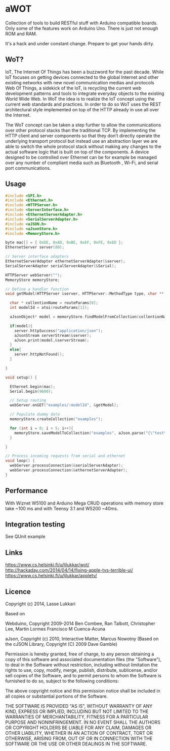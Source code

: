 aWOT
==========

Collection of tools to build RESTful stuff with Arduino compatible boards. Only some of the features work on Arduino Uno. There is just not enough ROM and RAM.

It's a hack and under constant change. Prepare to get your hands dirty.

## WoT?

IoT, The Internet Of Things has been a buzzword for the past decade. While IoT focuses on getting devices connected to the global Internet and other existing networks with new novel communication medias and protocols Web Of Things, a sidekick of the IoT, is recycling the current web development patterns and tools to integrate everyday objects to the existing World Wide Web. In WoT the idea is to realize the IoT concept using the current web standards and practices. In order to do so WoT uses the REST architectural style implemented on top of the HTTP already in use all over the Internet.

The WoT concept can be taken a step further to allow the communications over other protocol stacks than the traditional TCP. By implementing the HTTP client and server components so that they don’t directly operate the underlying transport protocol but instead use an abstraction layer we are able to switch the whole protocol stack without making any changes to the actual software logic that is built on top of the components. A device designed to be controlled over Ethernet can be for example be managed over any number of compliant media such as Bluetooth , Wi-Fi, and serial port communications.

## Usage

```cpp
#include <SPI.h>
#include <Ethernet.h>
#include <HTTPServer.h>
#include <ServerInterface.h>
#include <EthernetServerAdapter.h>
#include <SerialServerAdapter.h>
#include <aJSON.h>
#include <aJsonStore.h>
#include <MemoryStore.h>

byte mac[] = { 0xDE, 0xAD, 0xBE, 0xEF, 0xFE, 0xED };
EthernetServer server(80);

// Server interface adapters
EthernetServerAdapter ethernetServerAdapter(&server);
SerialServerAdapter serialServerAdapter(&Serial);

HTTPServer webServer("");
MemoryStore memoryStore;

// Define a handler function
void getModel(HTTPServer &server, HTTPServer::MethodType type, char ** routeParams, char *, bool) {

  char * collentionName = routeParams[0];
  int modelId = atoi(routeParams[1]);

  aJsonObject* model = memoryStore.findModelFromCollection(collentionName, modelId);

  if(model){
    server.httpSuccess("application/json");
    aJsonStream serverStream(&server);
    aJson.print(model,&serverStream);
  }
  else{
    server.httpNotFound();
  }

}

void setup() {

  Ethernet.begin(mac);
  Serial.begin(9600);

  // Setup routing
  webServer.onGET("examples/:modelId", &getModel);

  // Populate dummy data
  memoryStore.createCollection("examples");

  for (int i = 0; i < 5; i++){ 
    memoryStore.saveModelToCollection("examples", aJson.parse("{\"test\":\"test\"}"));
  }

}

// Process incoming requests from serial and ethernet
void loop() {
  webServer.processConnection(&serialServerAdapter);
  webServer.processConnection(&ethernetServerAdapter);
}
```
## Performance

With Wiznet W5100 and Arduino Mega CRUD operations with memory store take ~100 ms and with Teensy 3.1 and W5200 ~40ms.  

## Integration testing

See QUnit example

## Links

https://www.cs.helsinki.fi/u/ljlukkar/wot/
http://hackaday.com/2014/04/14/fixing-apple-tvs-terrible-ui/
https://www.cs.helsinki.fi/u/ljlukkar/appletv/

## Licence

Copyright (c) 2014, Lasse Lukkari 

Based on 

Webduino,
Copyright 2009-2014 Ben Combee, Ran Talbott, Christopher Lee, Martin Lormes
Francisco M Cuenca-Acuna

aJson,
Copyright (c) 2010, Interactive Matter, Marcus Nowotny
(Based on the cJSON Library, Copyright (C) 2009 Dave Gamble)

Permission is hereby granted, free of charge, to any person obtaining a copy
of this software and associated documentation files (the "Software"), to deal
in the Software without restriction, including without limitation the rights
to use, copy, modify, merge, publish, distribute, sublicense, and/or sell
copies of the Software, and to permit persons to whom the Software is
furnished to do so, subject to the following conditions:

The above copyright notice and this permission notice shall be included in
all copies or substantial portions of the Software.

THE SOFTWARE IS PROVIDED "AS IS", WITHOUT WARRANTY OF ANY KIND, EXPRESS OR
IMPLIED, INCLUDING BUT NOT LIMITED TO THE WARRANTIES OF MERCHANTABILITY,
FITNESS FOR A PARTICULAR PURPOSE AND NONINFRINGEMENT. IN NO EVENT SHALL THE
AUTHORS OR COPYRIGHT HOLDERS BE LIABLE FOR ANY CLAIM, DAMAGES OR OTHER
LIABILITY, WHETHER IN AN ACTION OF CONTRACT, TORT OR OTHERWISE, ARISING FROM,
OUT OF OR IN CONNECTION WITH THE SOFTWARE OR THE USE OR OTHER DEALINGS IN
THE SOFTWARE.
